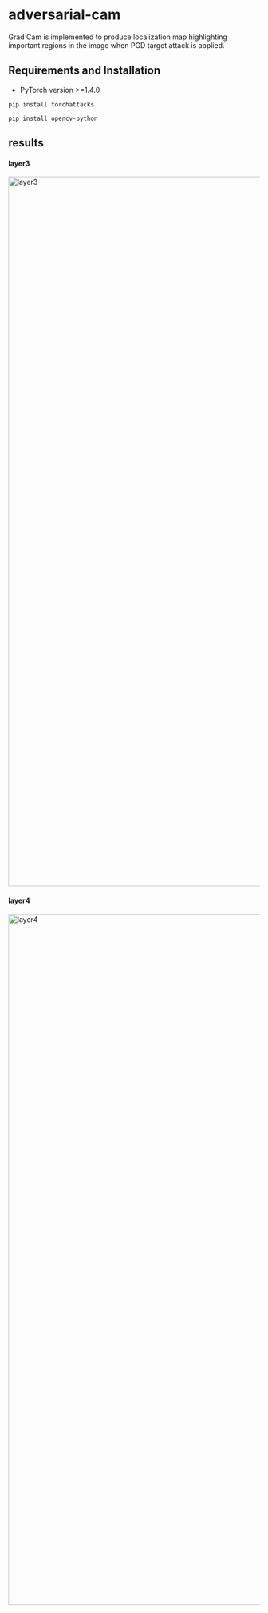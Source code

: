 # adversarial-cam

Grad Cam is implemented to produce localization map highlighting important regions in the image when PGD target attack is applied.

## Requirements and Installation

- PyTorch version >=1.4.0

```
pip install torchattacks
```

```
pip install opencv-python
```

## results
#### layer3
<img width="1420" alt="layer3" src="https://user-images.githubusercontent.com/75062912/157182097-01ce7705-5219-453d-af27-e553e74c1199.png">

#### layer4
<img width="1382" alt="layer4" src="https://user-images.githubusercontent.com/75062912/157182232-b8c8e467-a595-43e1-a62b-9dff1546646e.png">
